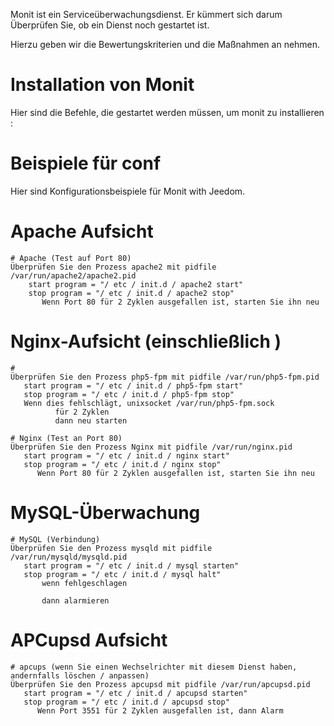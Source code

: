 Monit ist ein Serviceüberwachungsdienst. Er kümmert sich darum
Überprüfen Sie, ob ein Dienst noch gestartet ist.

Hierzu geben wir die Bewertungskriterien und die Maßnahmen an
nehmen.

Installation von Monit 
=====================

Hier sind die Befehle, die gestartet werden müssen, um monit zu installieren :

    

Beispiele für conf 
================

Hier sind Konfigurationsbeispiele für Monit with Jeedom.

Apache Aufsicht 
==================

    # Apache (Test auf Port 80)
    Überprüfen Sie den Prozess apache2 mit pidfile /var/run/apache2/apache2.pid
        start program = "/ etc / init.d / apache2 start"
        stop program = "/ etc / init.d / apache2 stop"
           Wenn Port 80 für 2 Zyklen ausgefallen ist, starten Sie ihn neu

Nginx-Aufsicht (einschließlich ) 
=====================================

    # 
    Überprüfen Sie den Prozess php5-fpm mit pidfile /var/run/php5-fpm.pid
       start program = "/ etc / init.d / php5-fpm start"
       stop program = "/ etc / init.d / php5-fpm stop"
       Wenn dies fehlschlägt, unixsocket /var/run/php5-fpm.sock
              für 2 Zyklen
              dann neu starten

    # Nginx (Test an Port 80)
    Überprüfen Sie den Prozess Nginx mit pidfile /var/run/nginx.pid
       start program = "/ etc / init.d / nginx start"
       stop program = "/ etc / init.d / nginx stop"
          Wenn Port 80 für 2 Zyklen ausgefallen ist, starten Sie ihn neu

MySQL-Überwachung 
=================

    # MySQL (Verbindung)
    Überprüfen Sie den Prozess mysqld mit pidfile /var/run/mysqld/mysqld.pid
       start program = "/ etc / init.d / mysql starten"
       stop program = "/ etc / init.d / mysql halt"
           wenn fehlgeschlagen
           
           dann alarmieren

APCupsd Aufsicht 
===================

    # apcups (wenn Sie einen Wechselrichter mit diesem Dienst haben, andernfalls löschen / anpassen)
    Überprüfen Sie den Prozess apcupsd mit pidfile /var/run/apcupsd.pid
       start program = "/ etc / init.d / apcupsd starten"
       stop program = "/ etc / init.d / apcupsd stop"
          Wenn Port 3551 für 2 Zyklen ausgefallen ist, dann Alarm
